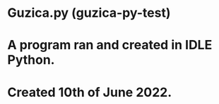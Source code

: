# Guzica.py (guzica-py-test)
# A program ran and created in IDLE Python.
# Created 10th of June 2022.
